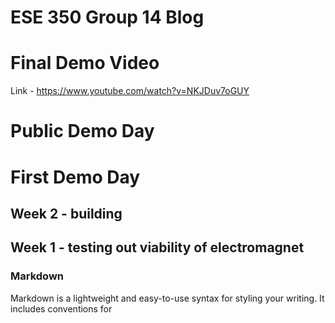 # ESE 350 Group 14 Blog
# Final Demo Video
Link - https://www.youtube.com/watch?v=NKJDuv7oGUY

# Public Demo Day

# First Demo Day

## Week 2 - building 

## Week 1 - testing out viability of electromagnet



### Markdown

Markdown is a lightweight and easy-to-use syntax for styling your writing. It includes conventions for

```markdown

```
